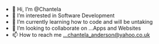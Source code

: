 - 👋 Hi, I’m @Chantela
- 👀 I’m interested in Software Development
- 🌱 I’m currently learning how to code and will be untaking
- 💞️ I’m looking to collaborate on ...Apps and Websites
- 📫 How to reach me ...chantela_anderson@yahoo.co.uk

<!---
Chantela/Chantela is a ✨ special ✨ repository because its `README.md` (this file) appears on your GitHub profile.
You can click the Preview link to take a look at your changes.
--->    
